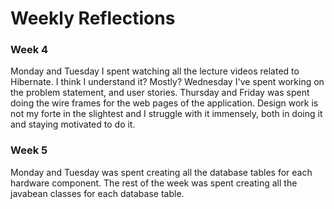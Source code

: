 # Weekly Reflections

### Week 4
Monday and Tuesday I spent watching all the lecture videos related to Hibernate.
I think I understand it? Mostly? Wednesday I've spent working on the problem 
statement, and user stories. Thursday and Friday was spent doing the wire frames 
for the web pages of the application. Design work is not my forte in the 
slightest and I struggle with it immensely, both in doing it and staying 
motivated to do it.

### Week 5
Monday and Tuesday was spent creating all the database tables for each hardware
component. The rest of the week was spent creating all the javabean classes for
each database table.